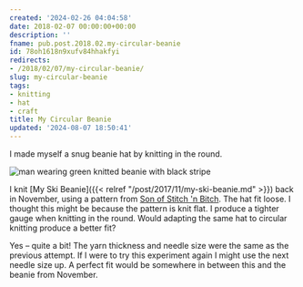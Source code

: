 ```yaml
---
created: '2024-02-26 04:04:58'
date: 2018-02-07 00:00:00+00:00
description: ''
fname: pub.post.2018.02.my-circular-beanie
id: 78oh1618n9xufv84hhakfyi
redirects:
- /2018/02/07/my-circular-beanie/
slug: my-circular-beanie
tags:
- knitting
- hat
- craft
title: My Circular Beanie
updated: '2024-08-07 18:50:41'
---
```


I made myself a snug beanie hat by knitting in the round.

![man wearing green knitted beanie with black stripe](assets/img/2018/cover-2018-02-07.jpg)

<!--more-->

I knit [My Ski Beanie]({{< relref "/post/2017/11/my-ski-beanie.md" >}}) back in November, using a pattern from [Son of Stitch 'n Bitch](https://www.goodreads.com/book/show/170305.Son_of_Stitch_n_Bitch). The hat fit loose. I thought this might be because the pattern is knit flat. I produce a tighter gauge when knitting in the round. Would adapting the same hat to circular knitting produce a better fit?

Yes – quite a bit! The yarn thickness and needle size were the same as the previous attempt. If I were to try this experiment again I might use the next needle size up. A perfect fit would be somewhere in between this and the beanie from November.